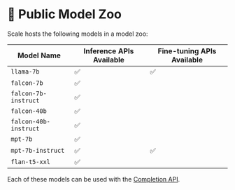 # 🦙 Public Model Zoo

Scale hosts the following models in a model zoo:

| Model Name | Inference APIs Available | Fine-tuning APIs Available |
| --- | --- | --- |
| `llama-7b` | ✅ | ✅ |
| `falcon-7b` | ✅ |  |
| `falcon-7b-instruct` | ✅ |  |
| `falcon-40b` | ✅ |  |
| `falcon-40b-instruct` | ✅ |  |
| `mpt-7b` | ✅ |  |
| `mpt-7b-instruct` | ✅ | ✅ |
| `flan-t5-xxl` | ✅ |  |

Each of these models can be used with the
[Completion API](/api/python_client/#llmengine.Completion).
